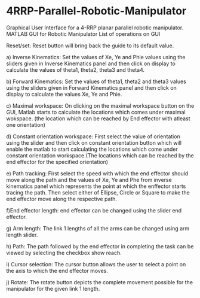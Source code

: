 # 4RRP-Parallel-Robotic-Manipulator
Graphical User Interface for a 4-RRP planar parallel robotic manipulator.
MATLAB GUI for Robotic Manipulator
List of operations on GUI

Reset/set: Reset button will bring back the guide to its default value. 

a) Inverse Kinematics: Set the values of Xe, Ye and Phie values using the sliders given in Inverse Kinematics panel and then click on display to calculate the values of theta1, theta2, theta3 and theta4.

b) Forward Kinematics: Set the values of theta1, theta2 and theta3 values using the sliders given in Forward Kinematics panel and then click on display to calculate the values Xe, Ye and Phie.

c) Maximal workspace: On clicking on the maximal workspace button on the GUI, Matlab starts to calculate the locations which comes under maximal wokspace. (the location which can be reached by End effector with atleast one orientation)

d) Constant orientation workspace: First select the value of orientation using the slider and then click on constant orientation button which will enable the matlab to start calculating the locations which come under constant orientation workspace.(The locations which can be reached by the end effector for the specified orientation)

e) Path tracking: First select the speed with which the end effector should move along the path and the values of Xe, Ye and Phe from inverse kinematics panel which represents the point at which the enffector starts tracing the path. Then select either of Ellipse, Circle or Square to make the end effector move along the respective path.

f)End effector length: end effector can be changed using the slider end effector.

g) Arm length: The link 1 lengths of all the arms can be changed using arm length slider.

h) Path: The path followed by the end effector in completing the task can be viewed by selecting the checkbox show reach.

i) Cursor selection: The cursor button allows the user to select a point on the axis to which the end effector moves.

j) Rotate: The rotate button depicts the complete movement possible for the manipulator for the given link 1 length.

